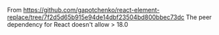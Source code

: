 From https://github.com/gapotchenko/react-element-replace/tree/7f2d5d65b915e94de14dbf23504bd800bbec73dc
The peer dependency for React doesn't allow > 18.0